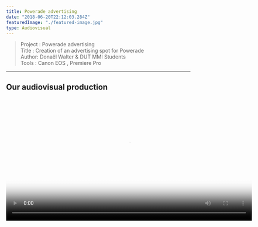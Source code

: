 ```yaml
---
title: Powerade advertising
date: "2018-06-20T22:12:03.284Z"
featuredImage: "./featured-image.jpg"
type: Audiovisual
---
```

>Project : Powerade advertising<br>
>Title : Creation of an advertising spot for Powerade<br>
>Author: Donaël Walter & DUT MMI Students<br>
>Tools : Canon EOS , Premiere Pro<br>
----------------------------------------------------------

## Our audiovisual production
<center>
<video style="width:70vw;" controls poster="./featured-image.jpg">
  <source src="pub.mp4"></source>
</video>
</center>
